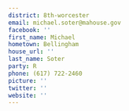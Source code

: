 ```yaml
---
district: 8th-worcester
email: michael.soter@mahouse.gov
facebook: ''
first_name: Michael
hometown: Bellingham
house_url: ''
last_name: Soter
party: R
phone: (617) 722-2460
picture: ''
twitter: ''
website: ''
---
```

